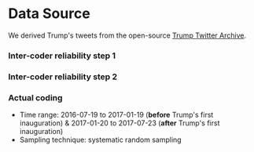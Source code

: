 # Data Source
We derived Trump's tweets from the open-source [Trump Twitter Archive](https://www.thetrumparchive.com/?resultssortOption=%22Latest%22).
### Inter-coder reliability step 1
### Inter-coder reliability step 2
### Actual coding
- Time range: 2016-07-19 to 2017-01-19 (**before** Trump's first inauguration) & 2017-01-20 to 2017-07-23 (**after** Trump's first inauguration)
- Sampling technique: systematic random sampling
